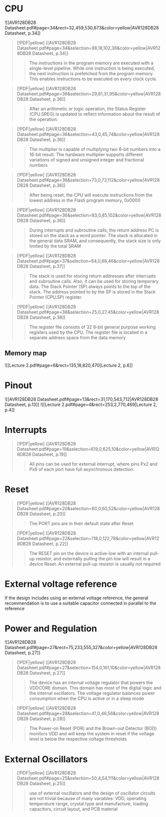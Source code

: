 
# CPU
![[AVR128DB28 Datasheet.pdf#page=34&rect=32,459,530,673&color=yellow|AVR128DB28 Datasheet, p.34]]
> [!PDF|yellow] [[AVR128DB28 Datasheet.pdf#page=34&selection=98,18,102,36&color=yellow|AVR128DB28 Datasheet, p.34]]
> > The instructions in the program memory are executed with a single-level pipeline. While one instruction is being executed, the next instruction is prefetched from the program memory. This enables instructions to be executed on every clock cycle.

> [!PDF|yellow] [[AVR128DB28 Datasheet.pdf#page=36&selection=29,81,31,95&color=yellow|AVR128DB28 Datasheet, p.36]]
> > After an arithmetic or logic operation, the Status Register (CPU.SREG) is updated to reflect information about the result of the operation.

> [!PDF|yellow] [[AVR128DB28 Datasheet.pdf#page=36&selection=43,0,45,74&color=yellow|AVR128DB28 Datasheet, p.36]]
> > The multiplier is capable of multiplying two 8-bit numbers into a 16-bit result. The hardware multiplier supports different variations of signed and unsigned integer and fractional numbers

> [!PDF|yellow] [[AVR128DB28 Datasheet.pdf#page=36&selection=73,0,73,112&color=yellow|AVR128DB28 Datasheet, p.36]]
> > After being reset, the CPU will execute instructions from the lowest address in the Flash program memory, 0x0000
> 
> 

> [!PDF|yellow] [[AVR128DB28 Datasheet.pdf#page=36&selection=83,0,85,102&color=yellow|AVR128DB28 Datasheet, p.36]]
> > During interrupts and subroutine calls, the return address PC is stored on the stack as a word pointer. The stack is allocated in the general data SRAM, and consequently, the stack size is only limited by the total SRAM
> 
> 

> [!PDF|yellow] [[AVR128DB28 Datasheet.pdf#page=37&selection=64,0,68,46&color=yellow|AVR128DB28 Datasheet, p.37]]
> > The stack is used for storing return addresses after interrupts and subroutine calls. Also, it can be used for storing temporary data. The Stack Pointer (SP) always points to the top of the stack. The address pointed to by the SP is stored in the Stack Pointer (CPU.SP) register.

> [!PDF|yellow] [[AVR128DB28 Datasheet.pdf#page=38&selection=25,0,27,45&color=yellow|AVR128DB28 Datasheet, p.38]]
> > The register file consists of 32 8-bit general purpose working registers used by the CPU. The register file is located in a separate address space from the data memory
> 
> 

## Memory map
![[Lecture 2.pdf#page=6&rect=135,18,820,470|Lecture 2, p.6]]
# Pinout
![[AVR128DB28 Datasheet.pdf#page=13&rect=31,170,543,712|AVR128DB28 Datasheet, p.13]]
![[Lecture 2.pdf#page=4&rect=253,2,770,469|Lecture 2, p.4]]



# Interrupts
> [!PDF|yellow] [[AVR128DB28 Datasheet.pdf#page=19&selection=619,0,625,10&color=yellow|AVR128DB28 Datasheet, p.19]]
> > All pins can be used for external interrupt, where pins Px2 and Px6 of each port have full asynchronous detection.


# Reset
> [!PDF|yellow] [[AVR128DB28 Datasheet.pdf#page=20&selection=60,0,60,52&color=yellow|AVR128DB28 Datasheet, p.20]]
> > The PORT pins are in their default state after Reset

> [!PDF|yellow] [[AVR128DB28 Datasheet.pdf#page=22&selection=118,0,122,78&color=yellow|AVR128DB28 Datasheet, p.22]]
> > The RESET pin on the device is active-low with an internal pull-up resistor, and externally pulling the pin low will result in a device Reset. An external pull-up resistor is usually not required

# External voltage reference
If the design includes using an external voltage reference, the general recommendation is to use a suitable capacitor connected in parallel to the reference

# Power and Regulation
![[AVR128DB28 Datasheet.pdf#page=27&rect=75,233,555,327&color=yellow|AVR128DB28 Datasheet, p.27]]
> [!PDF|yellow] [[AVR128DB28 Datasheet.pdf#page=27&selection=154,0,161,10&color=yellow|AVR128DB28 Datasheet, p.27]]
> > The device has an internal voltage regulator that powers the VDDCORE domain. This domain has most of the digital logic and the internal oscillators. The voltage regulator balances power consumption when the CPU is active or in a sleep mode

> [!PDF|yellow] [[AVR128DB28 Datasheet.pdf#page=28&selection=41,0,46,56&color=yellow|AVR128DB28 Datasheet, p.28]]
> > The Power-on Reset (POR) and the Brown-out Detector (BOD) monitors VDD and will keep the system in reset if the voltage level is below the respective voltage thresholds
> 
> 
# External Oscillators
> [!PDF|yellow] [[AVR128DB28 Datasheet.pdf#page=25&selection=50,4,54,111&color=yellow|AVR128DB28 Datasheet, p.25]]
> > use of external oscillators and the design of oscillator circuits are not trivial because of many variables: VDD, operating temperature range, crystal type and manufacture, loading capacitors, circuit layout, and PCB material

